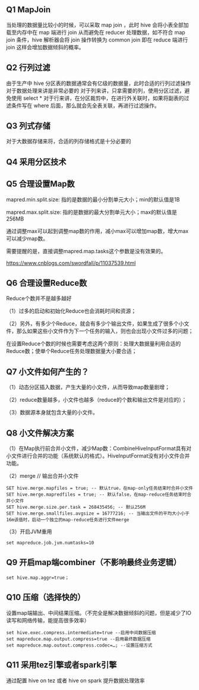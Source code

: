 ## Q1 MapJoin

当处理的数据量比较小的时候，可以采取 map join ，此时 hive 会将小表全部加载至内存中在 map 端进行 join 从而避免在 reducer 处理数据，如不符合 map join 条件，hive 解析器会将 join 
操作转换为 common join 即在 reduce 端进行 join 这样会增加数据倾斜的概率。

## Q2 行列过滤

由于生产中 hive 分区表的数据通常会有亿级的数据量，此时合适的行列过滤操作对于数据处理来讲是非常必要的
对于列来讲，只拿需要的列，使用分区过滤，避免使用 select *
对于行来讲，在分区裁剪中，在进行外关联时，如果将副表的过滤条件写在 where 后面，那么就会先全表关联，再进行过滤操作。

## Q3 列式存储

对于大数据存储来将，合适的列存储格式是十分必要的

## Q4 采用分区技术

## Q5 合理设置Map数

mapred.min.split.size: 指的是数据的最小分割单元大小；min的默认值是1B

mapred.max.split.size: 指的是数据的最大分割单元大小；max的默认值是256MB

通过调整max可以起到调整map数的作用，减小max可以增加map数，增大max可以减少map数。

需要提醒的是，直接调整mapred.map.tasks这个参数是没有效果的。

https://www.cnblogs.com/swordfall/p/11037539.html

## Q6 合理设置Reduce数

Reduce个数并不是越多越好

（1）过多的启动和初始化Reduce也会消耗时间和资源；

（2）另外，有多少个Reduce，就会有多少个输出文件，如果生成了很多个小文件，那么如果这些小文件作为下一个任务的输入，则也会出现小文件过多的问题；

在设置Reduce个数的时候也需要考虑这两个原则：处理大数据量利用合适的Reduce数；使单个Reduce任务处理数据量大小要合适；

## Q7 小文件如何产生的？

（1）动态分区插入数据，产生大量的小文件，从而导致map数量剧增；

（2）reduce数量越多，小文件也越多（reduce的个数和输出文件是对应的）；

（3）数据源本身就包含大量的小文件。

## Q8 小文件解决方案

（1）在Map执行前合并小文件，减少Map数：CombineHiveInputFormat具有对小文件进行合并的功能（系统默认的格式）。HiveInputFormat没有对小文件合并功能。

（2）merge
// 输出合并小文件
```
SET hive.merge.mapfiles = true; -- 默认true，在map-only任务结束时合并小文件
SET hive.merge.mapredfiles = true; -- 默认false，在map-reduce任务结束时合并小文件
SET hive.merge.size.per.task = 268435456; -- 默认256M
SET hive.merge.smallfiles.avgsize = 16777216; -- 当输出文件的平均大小小于16m该值时，启动一个独立的map-reduce任务进行文件merge
```
（3）开启JVM重用
```
set mapreduce.job.jvm.numtasks=10
```
## Q9 开启map端combiner（不影响最终业务逻辑）
```
set hive.map.aggr=true；
```
## Q10 压缩（选择快的）
设置map端输出、中间结果压缩。（不完全是解决数据倾斜的问题，但是减少了IO读写和网络传输，能提高很多效率）
```
set hive.exec.compress.intermediate=true --启用中间数据压缩
set mapreduce.map.output.compress=true --启用最终数据压缩
set mapreduce.map.outout.compress.codec=…; --设置压缩方式
```
## Q11 采用tez引擎或者spark引擎

通过配置 hive on tez 或者 hive on spark 提升数据处理效率




